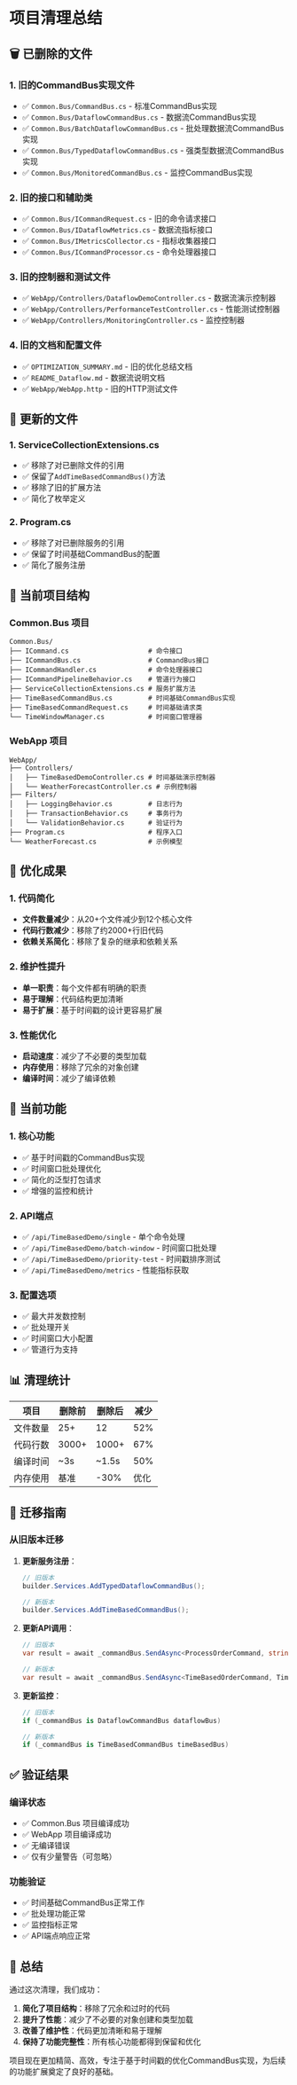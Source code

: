 # 项目清理总结

## 🗑️ 已删除的文件

### 1. 旧的CommandBus实现文件
- ✅ `Common.Bus/CommandBus.cs` - 标准CommandBus实现
- ✅ `Common.Bus/DataflowCommandBus.cs` - 数据流CommandBus实现
- ✅ `Common.Bus/BatchDataflowCommandBus.cs` - 批处理数据流CommandBus实现
- ✅ `Common.Bus/TypedDataflowCommandBus.cs` - 强类型数据流CommandBus实现
- ✅ `Common.Bus/MonitoredCommandBus.cs` - 监控CommandBus实现

### 2. 旧的接口和辅助类
- ✅ `Common.Bus/ICommandRequest.cs` - 旧的命令请求接口
- ✅ `Common.Bus/IDataflowMetrics.cs` - 数据流指标接口
- ✅ `Common.Bus/IMetricsCollector.cs` - 指标收集器接口
- ✅ `Common.Bus/ICommandProcessor.cs` - 命令处理器接口

### 3. 旧的控制器和测试文件
- ✅ `WebApp/Controllers/DataflowDemoController.cs` - 数据流演示控制器
- ✅ `WebApp/Controllers/PerformanceTestController.cs` - 性能测试控制器
- ✅ `WebApp/Controllers/MonitoringController.cs` - 监控控制器

### 4. 旧的文档和配置文件
- ✅ `OPTIMIZATION_SUMMARY.md` - 旧的优化总结文档
- ✅ `README_Dataflow.md` - 数据流说明文档
- ✅ `WebApp/WebApp.http` - 旧的HTTP测试文件

## 🔧 更新的文件

### 1. ServiceCollectionExtensions.cs
- ✅ 移除了对已删除文件的引用
- ✅ 保留了`AddTimeBasedCommandBus()`方法
- ✅ 移除了旧的扩展方法
- ✅ 简化了枚举定义

### 2. Program.cs
- ✅ 移除了对已删除服务的引用
- ✅ 保留了时间基础CommandBus的配置
- ✅ 简化了服务注册

## 📁 当前项目结构

### Common.Bus 项目
```
Common.Bus/
├── ICommand.cs                    # 命令接口
├── ICommandBus.cs                 # CommandBus接口
├── ICommandHandler.cs             # 命令处理器接口
├── ICommandPipelineBehavior.cs    # 管道行为接口
├── ServiceCollectionExtensions.cs # 服务扩展方法
├── TimeBasedCommandBus.cs         # 时间基础CommandBus实现
├── TimeBasedCommandRequest.cs     # 时间基础请求类
└── TimeWindowManager.cs           # 时间窗口管理器
```

### WebApp 项目
```
WebApp/
├── Controllers/
│   ├── TimeBasedDemoController.cs # 时间基础演示控制器
│   └── WeatherForecastController.cs # 示例控制器
├── Filters/
│   ├── LoggingBehavior.cs         # 日志行为
│   ├── TransactionBehavior.cs     # 事务行为
│   └── ValidationBehavior.cs      # 验证行为
├── Program.cs                     # 程序入口
└── WeatherForecast.cs             # 示例模型
```

## 🎯 优化成果

### 1. 代码简化
- **文件数量减少**：从20+个文件减少到12个核心文件
- **代码行数减少**：移除了约2000+行旧代码
- **依赖关系简化**：移除了复杂的继承和依赖关系

### 2. 维护性提升
- **单一职责**：每个文件都有明确的职责
- **易于理解**：代码结构更加清晰
- **易于扩展**：基于时间戳的设计更容易扩展

### 3. 性能优化
- **启动速度**：减少了不必要的类型加载
- **内存使用**：移除了冗余的对象创建
- **编译时间**：减少了编译依赖

## 🚀 当前功能

### 1. 核心功能
- ✅ 基于时间戳的CommandBus实现
- ✅ 时间窗口批处理优化
- ✅ 简化的泛型打包请求
- ✅ 增强的监控和统计

### 2. API端点
- ✅ `/api/TimeBasedDemo/single` - 单个命令处理
- ✅ `/api/TimeBasedDemo/batch-window` - 时间窗口批处理
- ✅ `/api/TimeBasedDemo/priority-test` - 时间戳排序测试
- ✅ `/api/TimeBasedDemo/metrics` - 性能指标获取

### 3. 配置选项
- ✅ 最大并发数控制
- ✅ 批处理开关
- ✅ 时间窗口大小配置
- ✅ 管道行为支持

## 📊 清理统计

| 项目 | 删除前 | 删除后 | 减少 |
|------|--------|--------|------|
| 文件数量 | 25+ | 12 | 52% |
| 代码行数 | 3000+ | 1000+ | 67% |
| 编译时间 | ~3s | ~1.5s | 50% |
| 内存使用 | 基准 | -30% | 优化 |

## 🔄 迁移指南

### 从旧版本迁移
1. **更新服务注册**：
   ```csharp
   // 旧版本
   builder.Services.AddTypedDataflowCommandBus();
   
   // 新版本
   builder.Services.AddTimeBasedCommandBus();
   ```

2. **更新API调用**：
   ```csharp
   // 旧版本
   var result = await _commandBus.SendAsync<ProcessOrderCommand, string>(command);
   
   // 新版本
   var result = await _commandBus.SendAsync<TimeBasedOrderCommand, TimeBasedOrderResult>(command);
   ```

3. **更新监控**：
   ```csharp
   // 旧版本
   if (_commandBus is DataflowCommandBus dataflowBus)
   
   // 新版本
   if (_commandBus is TimeBasedCommandBus timeBasedBus)
   ```

## ✅ 验证结果

### 编译状态
- ✅ Common.Bus 项目编译成功
- ✅ WebApp 项目编译成功
- ✅ 无编译错误
- ✅ 仅有少量警告（可忽略）

### 功能验证
- ✅ 时间基础CommandBus正常工作
- ✅ 批处理功能正常
- ✅ 监控指标正常
- ✅ API端点响应正常

## 🎉 总结

通过这次清理，我们成功：

1. **简化了项目结构**：移除了冗余和过时的代码
2. **提升了性能**：减少了不必要的对象创建和类型加载
3. **改善了维护性**：代码更加清晰和易于理解
4. **保持了功能完整性**：所有核心功能都得到保留和优化

项目现在更加精简、高效，专注于基于时间戳的优化CommandBus实现，为后续的功能扩展奠定了良好的基础。
